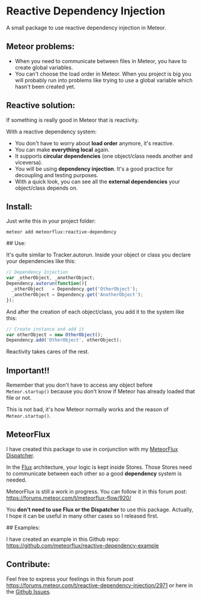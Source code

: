 # Reactive Dependency Injection

A small package to use reactive dependency injection in Meteor.


## Meteor problems:

 - When you need to communicate between files in Meteor, you have to create global variables.
 - You can't choose the load order in Meteor. When you project is big you will probably run into problems like trying to use a global variable which hasn't been created yet.

## Reactive solution:

If something is really good in Meteor that is reactivity.

With a reactive dependency system:

 - You don't have to worry about **load order** anymore, it's reactive.
 - You can make **everything local** again.
 - It supports **circular dependencies** (one object/class needs another and viceversa).
 - You will be using **dependency injection**. It's a good practice for decoupling and testing purposes.
 - With a quick look, you can see all the **external dependencies** your object/class depends on.

## Install:

Just write this in your project folder:

```
meteor add meteorflux:reactive-dependency
```

## Use:

It's quite similar to Tracker.autorun. Inside your object or class you declare your dependencies like this:

```javascript
// Dependency Injection
var _otherObject, _anotherObject;
Dependency.autorun(function(){
  _otherObject   = Dependency.get('OtherObject');
  _anotherObject = Dependency.get('AnotherObject');
});
```

And after the creation of each object/class, you add it to the system like this:

```javascript
// Create instance and add it
var otherObject = new OtherObject();
Dependency.add('OtherObject', otherObject);
```

Reactivity takes cares of the rest.

## Important!!

Remember that you don't have to access any object before ```Meteor.startup()``` because you don't know if Meteor has already loaded that file or not.

This is not bad, it's how Meteor normally works and the reason of ```Meteor.startup()```.

## MeteorFlux

I have created this package to use in conjunction with my [MeteorFlux Dispatcher](https://github.com/meteorflux/dispatcher).

In the [Flux](https://facebook.github.io/flux/) architecture, your logic is kept inside Stores. Those Stores need to communicate between each other so a good **dependency** system is needed.

MeteorFlux is still a work in progress. You can follow it in this forum post:
https://forums.meteor.com/t/meteorflux-flow/920/

You **don't need to use Flux or the Dispatcher** to use this package. Actually, I hope it can be useful in many other cases so I released first.

## Examples:

I have created an example in this Github repo:
https://github.com/meteorflux/reactive-dependency-example

## Contribute:

Feel free to express your feelings in this forum post
https://forums.meteor.com/t/reactive-dependency-injection/2971 or here in the [Github Issues](https://github.com/meteorflux/reactive-dependency/issues).
